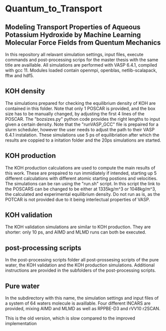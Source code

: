# Quantum_to_Transport
## Modeling Transport Properties of Aqueous Potassium Hydroxide by Machine Learning Molecular Force Fields from Quentum Mechanics

In this repository all relavant simulation settings, input files, execute commands and post-processing scrips for the master thesis with the same title are availlable.
All simulations are performed with VASP 6.4.1, compiled with gcc 11. Modules loaded contain openmpi, openblas, netlib-scalapack, fftw and hdf5.

## KOH density
The simulations prepared for checking the equilibrium density of KOH are contained in this folder.
Note that only 1 POSCAR is provided, and the box size has to be manually changed, by adjusting the first 4 lines of the POSCAR.
The "bozsizes.py" python code provides the right lengths to input given a certain density. Note that the "runVASP_GCC" file is prepaired for a slurm scheduler, however the user needs to adjust the path to their VASP 6.4.1 instalation.
These simulations use 5 ps of equilibriation after which the results are coppied to a initation folder and the 20ps simulations are started.

## KOH production
The KOH production calculations are used to compute the main results of this work. These are prepaired to run immidiately if intended, starting up 5 different calculations with different atomic starting postions and velocities.
The simulations can be ran using the "run.sh" script. In this script the link to the POSCARS can be changed to be either at 1335kg/m^3 or 1048kg/m^3, the calculated and experimental equilibrium density.
Do not run as is, as the POTCAR is not provided due to it being interlectual properties of VASP.

## KOH validation
The KOH validation simulations are similar to KOH production. They are shorter: only 10 ps, and AIMD and MLMD runs can both be executed.

## post-processing scripts
In the post-processing scripts folder all post-prossesing scripts of the pure water, the KOH validation and the KOH production simulations.
Additional instructions are provided in the subfolders of the post-processing scripts.

## Pure water
In the subdirectory with this name, the simulation settings and input files of a system of 64 waters molecule is availlable.
Four different INCARS are provided, mixing AIMD and MLMD as well as RPPBE-D3 and rVV10 r2SCAN.

This is the old version, which is slow compared to the improved implementation